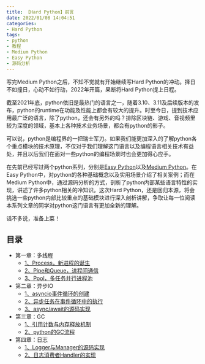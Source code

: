 ```yaml
---
title: 【Hard Python】前言
date: 2022/01/08 14:04:51
categories:
- Hard Python
tags:
- python
- 教程
- Medium Python
- Easy Python
- 源码分析
---
```


写完Medium Python之后，不知不觉就有开始继续写Hard Python的冲动。择日不如撞日，心动不如行动，2022年开篇，果断将Hard Python提上日程。

截至2021年底，python依旧是最热门的语言之一，随着3.10、3.11及后续版本的发布，python的runtime在功能及性能上都会有较大的提升。时至今日，提到技术应用最广泛的语言，除了python，还会有另外的吗？排除区块链、游戏、音视频里较为深度的领域，基本上各种技术业务场景，都会有python的影子。

可以说，python是编程界的一把瑞士军刀。如果我们能更加深入的了解python各个重点模块的技术原理，不仅对于我们理解这门语言以及编程语言相关技术有益处，并且以后我们在面对一些python的编程场景时也会更加得心应手。

在先前已经写过两个python系列，分别是[Easy Python](https://utmhikari.top/categories/Easy-Python/)以及[Medium Python](https://utmhikari.top/categories/Medium-Python/)。在Easy Python中，对python的各种基础概念以及实用场景介绍了相关案例；而在Medium Python中，通过源码分析的方式，剖析了python内部某些语言特性的实现，讲述了许多python相关的冷知识。这次Hard Python，还是回归本源，将会挑选一些python内部比较重点的基础模块进行深入剖析讲解，争取让每一位阅读本系列文章的同学对python这门语言有更加全新的理解。

话不多说，准备上菜！

## 目录

- 第一章：多线程
  - [1、Process，新进程的诞生](https://utmhikari.top/2022/01/16/hardpython/1_multiprocessing_1/)
  - [2、Pipe和Queue，进程间通信](https://utmhikari.top/2022/01/22/hardpython/1_multiprocessing_2/)
  - [3、Pool，多任务并行进程池](https://utmhikari.top/2022/01/30/hardpython/1_multiprocessing_3/)
- 第二章：异步IO
  - [1、asyncio事件循环的创建](https://utmhikari.top/2022/02/12/hardpython/2_asyncio_1/)
  - [2、异步任务在事件循环中的执行](https://utmhikari.top/2022/02/20/hardpython/2_asyncio_2/)
  - [3、async/await的源码实现](https://utmhikari.top/2022/02/26/hardpython/2_asyncio_3/)
- 第三章：GC
  - [1、引用计数与内存释放机制](https://utmhikari.top/2022/03/12/hardpython/3_gc_1/)
  - [2、python的GC流程](https://utmhikari.top/2022/03/19/hardpython/3_gc_2/)
- 第四章：日志
  - [1、Logger与Manager的源码实现](https://utmhikari.top/2022/04/09/hardpython/4_log_1/)
  - [2、日志消费者Handler的实现](https://utmhikari.top/2022/04/16/hardpython/4_log_2/)
